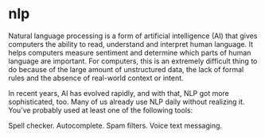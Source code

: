 # nlp
Natural language processing is a form of artificial intelligence (AI) that gives computers the ability to read, understand and interpret human language. It helps computers measure sentiment and determine which parts of human language are important. For computers, this is an extremely difficult thing to do because of the large amount of unstructured data, the lack of formal rules and the absence of real-world context or intent. 

In recent years, AI has evolved rapidly, and with that, NLP got more sophisticated, too. Many of us already use NLP daily without realizing it. You’ve probably used at least one of the following tools:

Spell checker. 
Autocomplete.
Spam filters.
Voice text messaging.
